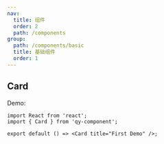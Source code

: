 ```yaml
---
nav:
  title: 组件
  order: 2
  path: /components
group:
  path: /components/basic
  title: 基础组件
  order: 1
---
```


## Card

Demo:

```tsx
import React from 'react';
import { Card } from 'qy-component';

export default () => <Card title="First Demo" />;
```
